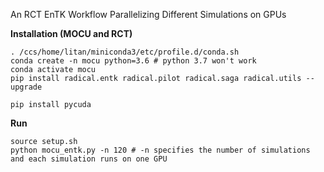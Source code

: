 An RCT EnTK Workflow Parallelizing Different Simulations on GPUs

**Installation (MOCU and RCT)**

```
. /ccs/home/litan/miniconda3/etc/profile.d/conda.sh
conda create -n mocu python=3.6 # python 3.7 won't work
conda activate mocu
pip install radical.entk radical.pilot radical.saga radical.utils --upgrade

pip install pycuda
```

**Run**

```
source setup.sh
python mocu_entk.py -n 120 # -n specifies the number of simulations and each simulation runs on one GPU
```

<!--Next see `run.sh` for possible commands to run on ORNL Summit.

**Performance**

See the `profiling` directory for scaling test results.-->
